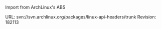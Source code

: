Import from ArchLinux's ABS

URL: svn://svn.archlinux.org/packages/linux-api-headers/trunk
Revision: 182113
